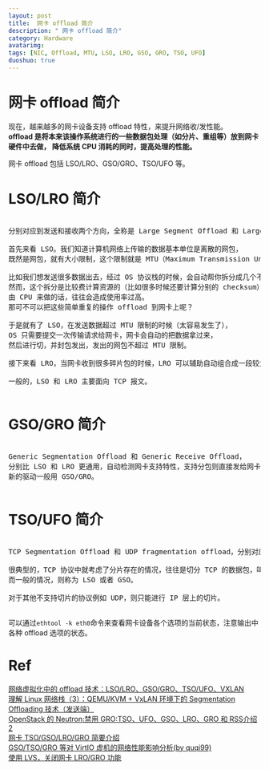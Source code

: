 ```yaml
---
layout: post
title:  网卡 offload 简介
description: " 网卡 offload 简介"
category: Hardware
avatarimg:
tags: [NIC, Offload, MTU, LSO, LRO, GSO, GRO, TSO, UFO]
duoshuo: true
---
```


# 网卡 offload 简介
 
现在，越来越多的网卡设备支持 offload 特性，来提升网络收/发性能。  
**offload 是将本来该操作系统进行的一些数据包处理（如分片、重组等）放到网卡硬件中去做，
降低系统 CPU 消耗的同时，提高处理的性能。**

网卡 offload 包括 LSO/LRO、GSO/GRO、TSO/UFO 等。

# LSO/LRO 简介

<pre>

分别对应到发送和接收两个方向，全称是 Large Segment Offload 和 Large Receive Offload。

首先来看 LSO。我们知道计算机网络上传输的数据基本单位是离散的网包，
既然是网包，就有大小限制，这个限制就是 MTU（Maximum Transmission Unit）的大小，一般是 1518 字节。

比如我们想发送很多数据出去，经过 OS 协议栈的时候，会自动帮你拆分成几个不超过 MTU 的网包。
然而，这个拆分是比较费计算资源的（比如很多时候还要计算分别的 checksum），
由 CPU 来做的话，往往会造成使用率过高。
那可不可以把这些简单重复的操作 offload 到网卡上呢？

于是就有了 LSO，在发送数据超过 MTU 限制的时候（太容易发生了），
OS 只需要提交一次传输请求给网卡，网卡会自动的把数据拿过来，
然后进行切，并封包发出，发出的网包不超过 MTU 限制。

接下来看 LRO，当网卡收到很多碎片包的时候，LRO 可以辅助自动组合成一段较大的数据，一次性提交给 OS 处理。

一般的，LSO 和 LRO 主要面向 TCP 报文。

</pre>

# GSO/GRO 简介

<pre>

Generic Segmentation Offload 和 Generic Receive Offload，
分别比 LSO 和 LRO 更通用，自动检测网卡支持特性，支持分包则直接发给网卡，否则先分包后发给网卡。
新的驱动一般用 GSO/GRO。

</pre>

# TSO/UFO 简介

<pre>

TCP Segmentation Offload 和 UDP fragmentation offload，分别对应 TCP 报文和 UDP 报文。

很典型的，TCP 协议中就考虑了分片存在的情况，往往是切分 TCP 的数据包，叫做 TSO。
而一般的情况，则称为 LSO 或者 GSO。

对于其他不支持切片的协议例如 UDP，则只能进行 IP 层上的切片。

</pre>


可以通过`ethtool -k eth0`命令来查看网卡设备各个选项的当前状态，注意输出中各种 offload 选项的状态。


# Ref
[网络虚拟化中的 offload 技术：LSO/LRO、GSO/GRO、TSO/UFO、VXLAN](http://blog.csdn.net/yeasy/article/details/19204639)  
[理解 Linux 网络栈（3）：QEMU/KVM + VxLAN 环境下的 Segmentation Offloading 技术（发送端）](http://www.cnblogs.com/sammyliu/p/5228581.html)  
[ OpenStack 的 Neutron:禁用 GRO:TSO、UFO、GSO、LRO、GRO 和 RSS介绍 2](http://stupidpig.blog.chinaunix.net/uid-7374279-id-4751789.html)  
[网卡 TSO/GSO/LRO/GRO 简要介绍](http://seitran.com/2015/04/13/01-gso-gro-lro/)  
[ GSO/TSO/GRO 等对 VirtIO 虚机的网络性能影响分析(by quqi99)](http://blog.csdn.net/quqi99/article/details/51066800)  
[使用 LVS，关闭网卡 LRO/GRO 功能](http://www.bo56.com/%E4%BD%BF%E7%94%A8lvs%EF%BC%8C%E5%85%B3%E9%97%AD%E7%BD%91%E5%8D%A1lrogro%E5%8A%9F%E8%83%BD/)　

